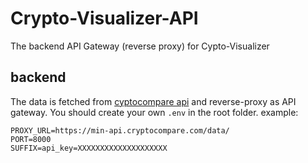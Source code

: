 # Crypto-Visualizer-API
The backend API Gateway (reverse proxy) for Cypto-Visualizer

## backend

The data is fetched from [cyptocompare api](https://min-api.cryptocompare.com/) and reverse-proxy as API gateway.
You should create your own `.env` in the root folder. example:
```
PROXY_URL=https://min-api.cryptocompare.com/data/
PORT=8000
SUFFIX=api_key=XXXXXXXXXXXXXXXXXXXX
```

